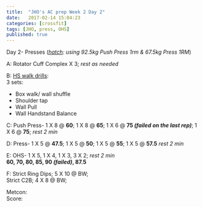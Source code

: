 ```yaml
---
title:  "JHO's AC prep Week 2 Day 2"
date:   2017-02-14 15:04:23
categories: [crossfit]
tags: [JHO, press, OHS]
published: true
---
```

Day 2- Presses (_[hatch][hatch_link]: using 92.5kg Push Press 1rm & 67.5kg Press 1RM_)

A: Rotator Cuff Complex X 3; _rest as needed_  

B: [HS walk drills][hswalk_link]:  
3 sets:  
- Box walk/ wall shuffle  
- Shoulder tap  
- Wall Pull  
- Wall Handstand Balance

C: Push Press- 1 X 8 @ **60**; 1 X 8 @ **65**; 1 X 6 @ **75 _(failed on the last rep)_**; 1 X 6 @ **75**; _rest 2 min_

D: Press- 1 X 5 @ **47.5**; 1 X 5 @ **50**; 1 X 5 @ **55**; 1 X 5 @ **57.5** _rest 2 min_

E: OHS- 1 X 5, 1 X 4, 1 X 3, 3 X 2; _rest 2 min_  
**60, 70, 80, 85, 90 _(failed)_, 87.5**

F: Strict Ring Dips; 5 X 10 @ BW;  
Strict C2B; 4 X 8 @ BW;  

Metcon:  
Score: 


[hatch_link]: http://www.hatchsquat.com/hatch-squat-calculator/
[hswalk_link]: https://youtube.com/playlist?list=PLbV83TDhgPsHhFcOYMFKZ92r3cNWHZTMb